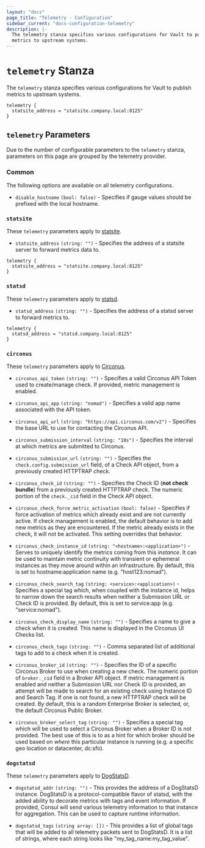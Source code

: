 ```yaml
---
layout: "docs"
page_title: "Telemetry - Configuration"
sidebar_current: "docs-configuration-telemetry"
description: |-
  The telemetry stanza specifies various configurations for Vault to publish
  metrics to upstream systems.
---
```


# `telemetry` Stanza

The `telemetry` stanza specifies various configurations for Vault to publish
metrics to upstream systems.

```hcl
telemetry {
  statsite_address = "statsite.company.local:8125"
}
```

## `telemetry` Parameters

Due to the number of configurable parameters to the `telemetry` stanza,
parameters on this page are grouped by the telemetry provider.

### Common

The following options are available on all telemetry configurations.

- `disable_hostname` `(bool: false)` - Specifies if gauge values should be
  prefixed with the local hostname.

### `statsite`

These `telemetry` parameters apply to
[statsite](https://github.com/armon/statsite).

- `statsite_address` `(string: "")` - Specifies the address of a statsite server
  to forward metrics data to.

```hcl
telemetry {
  statsite_address = "statsite.company.local:8125"
}
```

### `statsd`

These `telemetry` parameters apply to
[statsd](https://github.com/etsy/statsd).

- `statsd_address` `(string: "")` - Specifies the address of a statsd server to
  forward metrics to.

```hcl
telemetry {
  statsd_address = "statsd.company.local:8125"
}
```

### `circonus`

These `telemetry` parameters apply to [Circonus](http://circonus.com/).

- `circonus_api_token` `(string: "")` - Specifies a valid Circonus API Token
  used to create/manage check. If provided, metric management is enabled.

- `circonus_api_app` `(string: "nomad")` - Specifies a valid app name associated
  with the API token.

- `circonus_api_url` `(string: "https://api.circonus.com/v2")` - Specifies the
  base URL to use for contacting the Circonus API.

- `circonus_submission_interval` `(string: "10s")` - Specifies the interval at
  which metrics are submitted to Circonus.

- `circonus_submission_url` `(string: "")` - Specifies the
  `check.config.submission_url` field, of a Check API object, from a previously
  created HTTPTRAP check.

- `circonus_check_id` `(string: "")` - Specifies the Check ID (**not check
  bundle**) from a previously created HTTPTRAP check. The numeric portion of the
  `check._cid` field in the Check API object.

- `circonus_check_force_metric_activation` `(bool: false)` - Specifies if force
  activation of metrics which already exist and are not currently active. If
  check management is enabled, the default behavior is to add new metrics as
  they are encountered. If the metric already exists in the check, it will
  not be activated. This setting overrides that behavior.

- `circonus_check_instance_id` `(string: "<hostname>:<application>")` - Serves
  to uniquely identify the metrics coming from this *instance*.  It can be used
  to maintain metric continuity with transient or ephemeral instances as they
  move around within an infrastructure. By default, this is set to
  hostname:application name (e.g. "host123:nomad").

- `circonus_check_search_tag` `(string: <service>:<application>)` - Specifies a
  special tag which, when coupled with the instance id, helps to narrow down the
  search results when neither a Submission URL or Check ID is provided. By
  default, this is set to service:app (e.g. "service:nomad").

- `circonus_check_display_name` `(string: "")` - Specifies a name to give a
   check when it is created. This name is displayed in the Circonus UI Checks
   list.

- `circonus_check_tags` `(string: "")` - Comma separated list of additional
  tags to add to a check when it is created.

- `circonus_broker_id` `(string: "")` - Specifies the ID of a specific Circonus
  Broker to use when creating a new check. The numeric portion of `broker._cid`
  field in a Broker API object. If metric management is enabled and neither a
  Submission URL nor Check ID is provided, an attempt will be made to search for
  an existing check using Instance ID and Search Tag. If one is not found, a new
  HTTPTRAP check will be created. By default, this is a random
  Enterprise Broker is selected, or, the default Circonus Public Broker.

- `circonus_broker_select_tag` `(string: "")` - Specifies a special tag which
  will be used to select a Circonus Broker when a Broker ID is not provided. The
  best use of this is to as a hint for which broker should be used based on
  *where* this particular instance is running (e.g. a specific geo location or
  datacenter, dc:sfo).

### `dogstatsd`

These `telemetry` parameters apply to
[DogStatsD](http://docs.datadoghq.com/guides/dogstatsd/).

- `dogstatsd_addr` `(string: "")` - This provides the address of a DogStatsD
  instance. DogStatsD is a protocol-compatible flavor of statsd, with the added
  ability to decorate metrics with tags and event information. If provided,
  Consul will send various telemetry information to that instance for
  aggregation. This can be used to capture runtime information.


- `dogstatsd_tags` `(string array: [])` - This provides a list of global tags
  that will be added to all telemetry packets sent to DogStatsD. It is a list
  of strings, where each string looks like "my_tag_name:my_tag_value".
